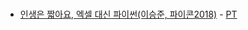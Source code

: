 ###
- [인생은 짧아요, 엑셀 대신 파이썬(이승준, 파이콘2018)]() - [PT](https://www.slideshare.net/plusjune/ss-110416117)  
